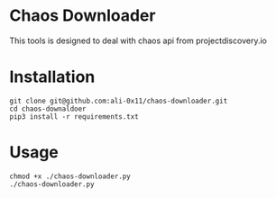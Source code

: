 # Chaos Downloader

This tools is designed to deal with chaos api from projectdiscovery.io

# Installation

```
git clone git@github.com:ali-0x11/chaos-downloader.git
cd chaos-downaldoer
pip3 install -r requirements.txt
```

# Usage

```
chmod +x ./chaos-downloader.py
./chaos-downloader.py
```
